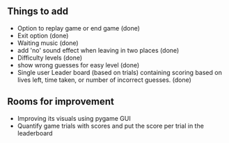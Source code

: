 ## Things to add
- Option to replay game or end game (done)
- Exit option (done)
- Waiting music (done)
- add 'no' sound effect when leaving in two places (done)
- Difficulty levels (done)
- show wrong guesses for easy level (done)
- Single user Leader board (based on trials) containing scoring based on lives left, time taken, or number of incorrect guesses. (done)

## Rooms for improvement
- Improving its visuals using pygame GUI
- Quantify game trials with scores and put the score per trial in the leaderboard